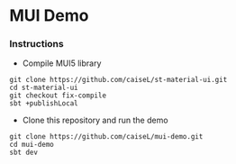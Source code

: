 # MUI Demo

### Instructions
- Compile MUI5 library
```shell
git clone https://github.com/caiseL/st-material-ui.git
cd st-material-ui
git checkout fix-compile
sbt +publishLocal
```

- Clone this repository and run the demo
```shell
git clone https://github.com/caiseL/mui-demo.git
cd mui-demo
sbt dev 
```